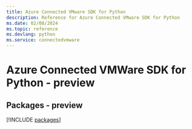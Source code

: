 ```yaml
---
title: Azure Connected VMware SDK for Python
description: Reference for Azure Connected VMware SDK for Python
ms.date: 02/08/2024
ms.topic: reference
ms.devlang: python
ms.service: connectedvmware
---
```

# Azure Connected VMWare SDK for Python - preview
## Packages - preview
[!INCLUDE [packages](connected-vmware-index.md)]